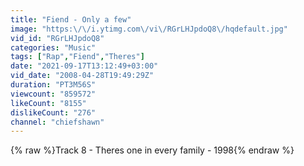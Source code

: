 ```yaml
---
title: "Fiend - Only a few"
image: "https:\/\/i.ytimg.com\/vi\/RGrLHJpdoQ8\/hqdefault.jpg"
vid_id: "RGrLHJpdoQ8"
categories: "Music"
tags: ["Rap","Fiend","Theres"]
date: "2021-09-17T13:12:49+03:00"
vid_date: "2008-04-28T19:49:29Z"
duration: "PT3M56S"
viewcount: "859572"
likeCount: "8155"
dislikeCount: "276"
channel: "chiefshawn"
---
```

{% raw %}Track 8 - Theres one in every family - 1998{% endraw %}
